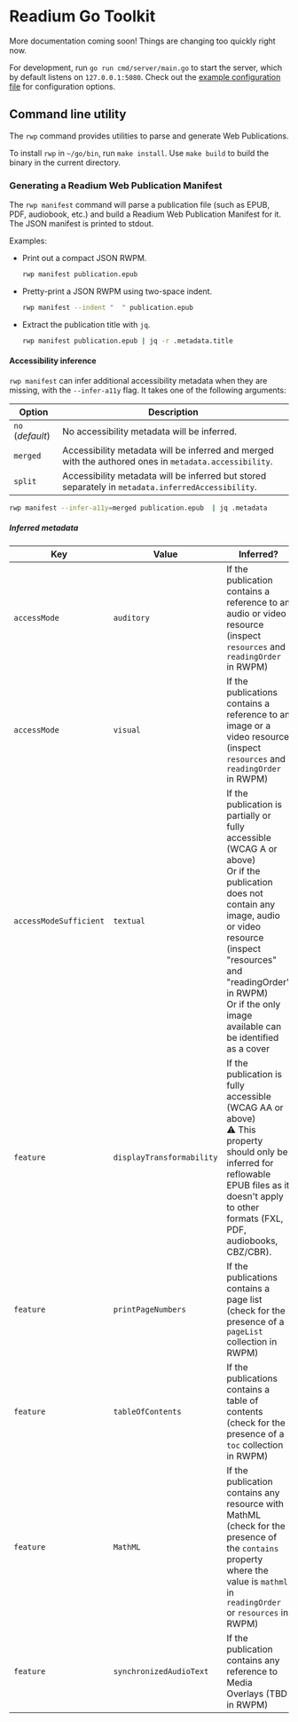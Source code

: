# Readium Go Toolkit

More documentation coming soon! Things are changing too quickly right now.

For development, run `go run cmd/server/main.go` to start the server, which by default listens on `127.0.0.1:5080`. Check out the [example configuration file](https://github.com/readium/go-toolkit/blob/master/cmd/server/configs/config.local.toml.example) for configuration options.

## Command line utility

The `rwp` command provides utilities to parse and generate Web Publications.

To install `rwp` in `~/go/bin`, run `make install`. Use `make build` to build the binary in the current directory.

### Generating a Readium Web Publication Manifest

The `rwp manifest` command will parse a publication file (such as EPUB, PDF, audiobook, etc.) and build a Readium Web Publication Manifest for it. The JSON manifest is
printed to stdout.

Examples:

* Print out a compact JSON RWPM.
    ```sh
    rwp manifest publication.epub
    ```
* Pretty-print a JSON RWPM using two-space indent.
    ```sh
    rwp manifest --indent "  " publication.epub
    ```
* Extract the publication title with `jq`.
    ```sh
    rwp manifest publication.epub | jq -r .metadata.title
    ```

#### Accessibility inference

`rwp manifest` can infer additional accessibility metadata when they are missing, with the `--infer-a11y` flag. It takes one of the following arguments:

| Option           | Description                                                                                            |
|------------------|--------------------------------------------------------------------------------------------------------|
| `no` (*default*) | No accessibility metadata will be inferred.                                                            |
| `merged`         | Accessibility metadata will be inferred and merged with the authored ones in `metadata.accessibility`. |
| `split`          | Accessibility metadata will be inferred but stored separately in `metadata.inferredAccessibility`.     |

```sh
rwp manifest --infer-a11y=merged publication.epub  | jq .metadata
```

##### Inferred metadata

| Key | Value | Inferred? |
|-----|-------|-----------|
| `accessMode` | `auditory` | If the publication contains a reference to an audio or video resource (inspect `resources` and `readingOrder` in RWPM) |
| `accessMode` | `visual` | If the publications contains a reference to an image or a video resource (inspect `resources` and `readingOrder` in RWPM) |
| `accessModeSufficient` | `textual` | If the publication is partially or fully accessible (WCAG A or above)<br>Or if the publication does not contain any image, audio or video resource (inspect "resources" and "readingOrder" in RWPM)<br>Or if the only image available can be identified as a cover |
| `feature` | `displayTransformability` | If the publication is fully accessible (WCAG AA or above)<br>:warning: This property should only be inferred for reflowable EPUB files as it doesn't apply to other formats (FXL, PDF, audiobooks, CBZ/CBR). |
| `feature` | `printPageNumbers` | If the publications contains a page list (check for the presence of a `pageList` collection in RWPM) |
| `feature` | `tableOfContents` | If the publications contains a table of contents (check for the presence of a `toc` collection in RWPM) |
| `feature` | `MathML` | If the publication contains any resource with MathML (check for the presence of the `contains` property where the value is `mathml` in `readingOrder` or `resources` in RWPM) |
| `feature` | `synchronizedAudioText` | If the publication contains any reference to Media Overlays (TBD in RWPM) |
